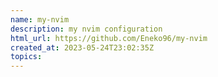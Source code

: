 ```yaml
---
name: my-nvim
description: my nvim configuration
html_url: https://github.com/Eneko96/my-nvim
created_at: 2023-05-24T23:02:35Z
topics: 
---
```

